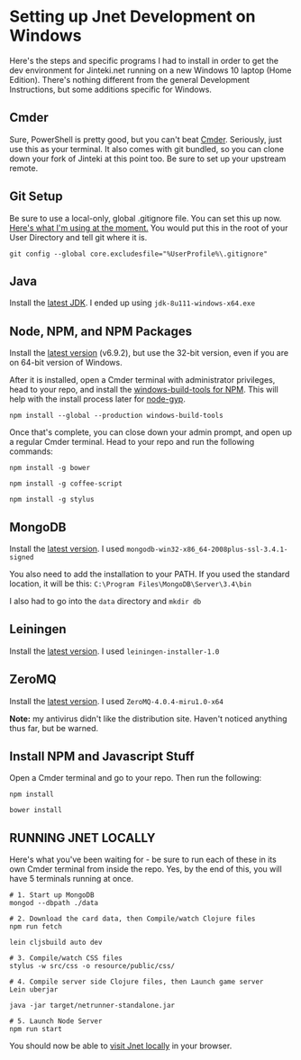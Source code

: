 # Setting up Jnet Development on Windows

Here's the steps and specific programs I had to install in order to get the dev environment for Jinteki.net running on a new Windows 10 laptop (Home Edition). There's nothing different from the general Development Instructions, but some additions specific for Windows.

## Cmder

Sure, PowerShell is pretty good, but you can't beat [Cmder](http://cmder.net/). Seriously, just use this as your terminal. It also comes with git bundled, so you can clone down your fork of Jinteki at this point too. Be sure to set up your upstream remote.

## Git Setup

Be sure to use a local-only, global .gitignore file. You can set this up now. [Here's what I'm using at the moment.](https://gist.github.com/mvelic/4a5ad6127c2789012b53263fac517a7f) You would put this in the root of your User Directory and tell git where it is.

```
git config --global core.excludesfile="%UserProfile%\.gitignore"
```

## Java

Install the [latest JDK](http://www.oracle.com/technetwork/java/javase/downloads/jdk8-downloads-2133151.html). I ended up using `jdk-8u111-windows-x64.exe`

## Node, NPM, and NPM Packages

Install the [latest version](https://nodejs.org/en/download/) (v6.9.2), but use the 32-bit version, even if you are on 64-bit version of Windows.

After it is installed, open a Cmder terminal with administrator privileges, head to your repo, and install the [windows-build-tools for NPM](https://github.com/felixrieseberg/windows-build-tools). This will help with the install process later for [node-gyp](https://github.com/nodejs/node-gyp).

```
npm install --global --production windows-build-tools
```

Once that's complete, you can close down your admin prompt, and open up a regular Cmder terminal. Head to your repo and run the following commands:

```
npm install -g bower

npm install -g coffee-script

npm install -g stylus
```

## MongoDB

Install the [latest version](https://www.mongodb.com/download-center?jmp=nav). I used `mongodb-win32-x86_64-2008plus-ssl-3.4.1-signed`

You also need to add the installation to your PATH. If you used the standard location, it will be this: `C:\Program Files\MongoDB\Server\3.4\bin`

I also had to go into the `data` directory and `mkdir db`

## Leiningen

Install the [latest version](http://leiningen-win-installer.djpowell.net/). I used `leiningen-installer-1.0`

## ZeroMQ

Install the [latest version](http://zeromq.org/distro:microsoft-windows). I used `ZeroMQ-4.0.4-miru1.0-x64`

**Note:** my antivirus didn't like the distribution site. Haven't noticed anything thus far, but be warned.

## Install NPM and Javascript Stuff

Open a Cmder terminal and go to your repo. Then run the following:

```
npm install

bower install
```

## RUNNING JNET LOCALLY

Here's what you've been waiting for - be sure to run each of these in its own Cmder terminal from inside the repo. Yes, by the end of this, you will have 5 terminals running at once.

```
# 1. Start up MongoDB
mongod --dbpath ./data

# 2. Download the card data, then Compile/watch Clojure files
npm run fetch

lein cljsbuild auto dev

# 3. Compile/watch CSS files
stylus -w src/css -o resource/public/css/

# 4. Compile server side Clojure files, then Launch game server
Lein uberjar

java -jar target/netrunner-standalone.jar

# 5. Launch Node Server
npm run start
```

You should now be able to [visit Jnet locally](http://localhost:1042) in your browser.